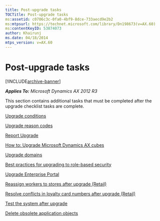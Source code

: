 ```yaml
---
title: Post-upgrade tasks
TOCTitle: Post-upgrade tasks
ms:assetid: c0706c3c-0fa0-4bf9-8dce-733aecd9e2b2
ms:mtpsurl: https://technet.microsoft.com/library/Dn198673(v=AX.60)
ms:contentKeyID: 53874073
author: Khairunj
ms.date: 04/18/2014
mtps_version: v=AX.60
---
```


# Post-upgrade tasks 


[!INCLUDE[archive-banner](includes/archive-banner.md)]


_**Applies To:** Microsoft Dynamics AX 2012 R3_

This section contains additional tasks that must be completed after the upgrade checklist tasks are complete.

[Upgrade conditions](upgrade-conditions.md)

[Upgrade reason codes](upgrade-reason-codes.md)

[Report Upgrade](report-upgrade.md)

[How to: Upgrade Microsoft Dynamics AX cubes](how-to-upgrade-microsoft-dynamics-ax-cubes.md)

[Upgrade domains](upgrade-domains.md)

[Best practices for upgrading to role-based security](best-practices-for-upgrading-to-role-based-security.md)

[Upgrade Enterprise Portal](upgrade-enterprise-portal.md)

[Reassign workers to stores after upgrade (Retail)](reassign-workers-to-stores-after-upgrade-retail.md)

[Resolve conflicts in loyalty card numbers after upgrade (Retail)](resolve-conflicts-in-loyalty-card-numbers-after-upgrade-retail.md)

[Test the system after upgrade](test-the-system-after-upgrade.md)

[Delete obsolete application objects](delete-obsolete-application-objects.md)

  


